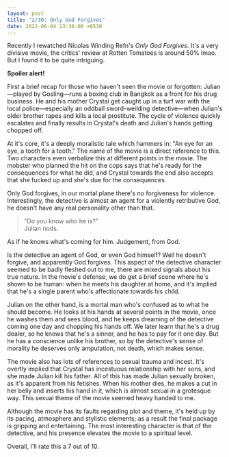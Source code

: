 ```yaml
---
layout: post
title: "2/30: Only God Forgives"
date: 2022-06-04 23:30:00 +0530
---
```


Recently I rewatched Nicolas Winding Refn's _Only God Forgives_. It's a very divisive movie, the critics' review at Rotten Tomatoes is around 50% lmao. But I found it to be quite intriguing.

__Spoiler alert!__

First a brief recap for those who haven't seen the movie or forgotten: Julian—played by Gosling—runs a boxing club in Bangkok as a front for his drug business. He and his mother Crystal get caught up in a turf war with the local police—especially an oddball sword-weilding detective—when Julian's older brother rapes and kills a local prostitute. The cycle of violence quickly escalates and finally results in Crystal's death and Julian's hands getting chopped off.

At it's core, it's a deeply moralistic tale which hammers in: "An eye for an eye, a tooth for a tooth." The name of the movie is a direct reference to this. Two characters even verbalize this at different points in the movie. The mobster who planned the hit on the cops says that he's ready for the consequences for what he did, and Crystal towards the end also accepts that she fucked up and she's due for the consequences.

Only God forgives, in our mortal plane there's no forgiveness for violence. Interestingly, the detective is almost an agent for a violently retributive God, he doesn't have any real personality other than that.

> "Do you know who he is?"  
> Julian nods. 

As if he knows what's coming for him. Judgement, from God.

Is the detective an agent of God, or even God himself? Well he doesn't forgive, and apparently God forgives. This aspect of the detective character seemed to be badly fleshed out to me, there are mixed signals about his true nature. In the movie's defense, we do get a brief scene where he's shown to be human: when he meets his daughter at home, and it's implied that he's a single parent who's affectionate towards his child.

Julian on the other hand, is a mortal man who's confused as to what he should become. He looks at his hands at several points in the movie, once he washes them and sees blood, and he keeps dreaming of the detective coming one day and chopping his hands off. We later learn that he's a drug dealer, so he knows that he's a sinner, and he has to pay for it one day. But he has a conscience unlike his brother, so by the detective's sense of morality he deserves only amputation, not death, which makes sense.

The movie also has lots of references to sexual trauma and incest. It's overtly implied that Crystal has incestuous relationship with her sons, and she made Julian kill his father. All of this has made Julian sexually broken, as it's apparent from his fetishes. When his mother dies, he makes a cut in her belly and inserts his hand in it, which is almost sexual in a grotesque way. This sexual theme of the movie seemed heavy handed to me.

Although the movie has its faults regarding plot and theme, it's held up by its pacing, atmosphere and stylistic elements; as a result the final package is gripping and entertaining. The most interesting character is that of the detective, and his presence elevates the movie to a spiritual level.

Overall, I'll rate this a 7 out of 10.
